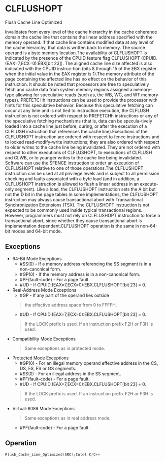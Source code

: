 # CLFLUSHOPT

Flush Cache Line Optimized

Invalidates from every level of the cache hierarchy in the cache coherence domain the cache line that contains the linear address specified with the memory operand.
If that cache line contains modified data at any level of the cache hierarchy, that data is written back to memory.
The source operand is a byte memory location.The availability of CLFLUSHOPT is indicated by the presence of the CPUID feature flag CLFLUSHOPT (CPUID.(EAX=7,ECX=0):EBX[bit 23]).
The aligned cache line size affected is also indicated with the CPUID instruc-tion (bits 8 through 15 of the EBX register when the initial value in the EAX register is 1).The memory attribute of the page containing the affected line has no effect on the behavior of this instruction.
It should be noted that processors are free to speculatively fetch and cache data from system memory regions assigned a memory-type allowing for speculative reads (such as, the WB, WC, and WT memory types).
PREFETCHh instructions can be used to provide the processor with hints for this speculative behavior.
Because this speculative fetching can occur at any time and is not tied to instruction execution, the CLFLUSH instruction is not ordered with respect to PREFETCHh instructions or any of the speculative fetching mechanisms (that is, data can be specula-tively loaded into a cache line just before, during, or after the execution of a CLFLUSH instruction that references the cache line).Executions of the CLFLUSHOPT instruction are ordered with respect to fence instructions and to locked read-modify-write instructions; they are also ordered with respect to older writes to the cache line being invalidated.
They are not ordered with respect to other executions of CLFLUSHOPT, to executions of CLFLUSH and CLWB, or to younger writes to the cache line being invalidated.
Software can use the SFENCE instruction to order an execution of CLFLUSHOPT relative to one of those operations.The CLFLUSHOPT instruction can be used at all privilege levels and is subject to all permission checking and faults associated with a byte load (and in addition, a CLFLUSHOPT instruction is allowed to flush a linear address in an execute-only segment).
Like a load, the CLFLUSHOPT instruction sets the A bit but not the D bit in the page tables.In some implementations, the CLFLUSHOPT instruction may always cause transactional abort with Transactional Synchronization Extensions (TSX).
The CLFLUSHOPT instruction is not expected to be commonly used inside typical transactional regions.
However, programmers must not rely on CLFLUSHOPT instruction to force a transactional abort, since whether they cause transactional abort is implementation dependent.CLFLUSHOPT operation is the same in non-64-bit modes and 64-bit mode.

## Exceptions

- 64-Bit Mode Exceptions
  - #SS(0) - If a memory address referencing the SS segment is in a non-canonical form.
  - #GP(0) - If the memory address is in a non-canonical form.
  - #PF(fault-code) - For a page fault.
  - #UD - If CPUID.(EAX=7,ECX=0):EBX.CLFLUSHOPT[bit 23] = 0.
- Real-Address Mode Exceptions
  - #GP - If any part of the operand lies outside
  > the effective address space from 0 to FFFFH.
  - #UD - If CPUID.(EAX=7,ECX=0):EBX.CLFLUSHOPT[bit 23] = 0.
  > If the LOCK prefix is used.
  > If an instruction prefix F2H or F3H is used.
- Compatibility Mode Exceptions
  > Same exceptions as in protected mode.
- Protected Mode Exceptions
  - #GP(0) - For an illegal memory operand effective address in the CS, DS, ES, FS or GS segments.
  - #SS(0) - For an illegal address in the SS segment.
  - #PF(fault-code) - For a page fault.
  - #UD - If CPUID.(EAX=7,ECX=0):EBX.CLFLUSHOPT[bit 23] = 0.
  > If the LOCK prefix is used.
  > If an instruction prefix F2H or F3H is used.
- Virtual-8086 Mode Exceptions
  > Same exceptions as in real address mode.
  - #PF(fault-code) - For a page fault.

## Operation

```C
Flush_Cache_Line_Optimized(SRC);Intel C/C++
```
